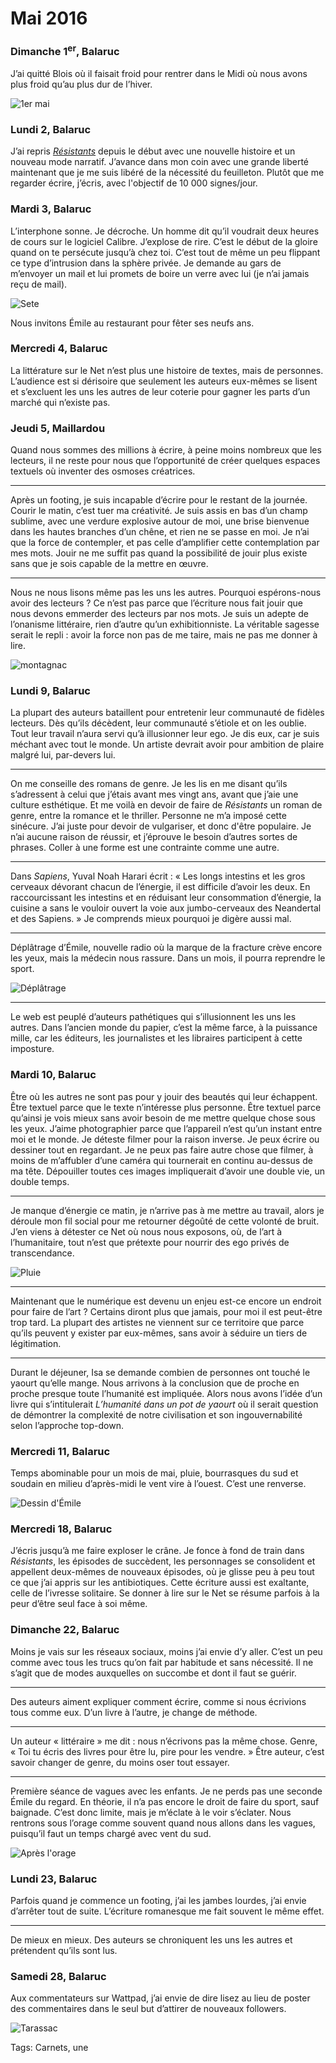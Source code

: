 # Mai 2016



### Dimanche 1<sup>er</sup>, Balaruc

J’ai quitté Blois où il faisait froid pour rentrer dans le Midi où nous avons plus froid qu’au plus dur de l’hiver.

![1<sup>er</sup> mai](http://tcrouzet.comhttps://tcrouzet.com/images_tc/2016/06/1mai.jpg)

### Lundi 2, Balaruc

J’ai repris [*Résistants*](http://tcrouzet.com/resistants/) depuis le début avec une nouvelle histoire et un nouveau mode narratif. J’avance dans mon coin avec une grande liberté maintenant que je me suis libéré de la nécessité du feuilleton. Plutôt que me regarder écrire, j’écris, avec l'objectif de 10 000 signes/jour.

### Mardi 3, Balaruc

L’interphone sonne. Je décroche. Un homme dit qu’il voudrait deux heures de cours sur le logiciel Calibre. J’explose de rire. C’est le début de la gloire quand on te persécute jusqu’à chez toi. C’est tout de même un peu flippant ce type d’intrusion dans la sphère privée. Je demande au gars de m’envoyer un mail et lui promets de boire un verre avec lui (je n’ai jamais reçu de mail).

![Sete](http://tcrouzet.comhttps://tcrouzet.com/images_tc/2016/06/sete.jpg)

Nous invitons Émile au restaurant pour fêter ses neufs ans.

### Mercredi 4, Balaruc

La littérature sur le Net n’est plus une histoire de textes, mais de personnes. L’audience est si dérisoire que seulement les auteurs eux-mêmes se lisent et s’excluent les uns les autres de leur coterie pour gagner les parts d’un marché qui n’existe pas.

### Jeudi 5, Maillardou

Quand nous sommes des millions à écrire, à peine moins nombreux que les lecteurs, il ne reste pour nous que l’opportunité de créer quelques espaces textuels où inventer des osmoses créatrices.

---

Après un footing, je suis incapable d’écrire pour le restant de la journée. Courir le matin, c’est tuer ma créativité. Je suis assis en bas d’un champ sublime, avec une verdure explosive autour de moi, une brise bienvenue dans les hautes branches d’un chêne, et rien ne se passe en moi. Je n’ai que la force de contempler, et pas celle d’amplifier cette contemplation par mes mots. Jouir ne me suffit pas quand la possibilité de jouir plus existe sans que je sois capable de la mettre en œuvre.

---

Nous ne nous lisons même pas les uns les autres. Pourquoi espérons-nous avoir des lecteurs ? Ce n’est pas parce que l’écriture nous fait jouir que nous devons emmerder des lecteurs par nos mots. Je suis un adepte de l’onanisme littéraire, rien d’autre qu’un exhibitionniste. La véritable sagesse serait le repli : avoir la force non pas de me taire, mais ne pas me donner à lire.

![montagnac](http://tcrouzet.comhttps://tcrouzet.com/images_tc/2016/06/montagnac.jpg)

### Lundi 9, Balaruc

La plupart des auteurs bataillent pour entretenir leur communauté de fidèles lecteurs. Dès qu’ils décèdent, leur communauté s’étiole et on les oublie. Tout leur travail n’aura servi qu’à illusionner leur ego. Je dis eux, car je suis méchant avec tout le monde. Un artiste devrait avoir pour ambition de plaire malgré lui, par-devers lui.

---

On me conseille des romans de genre. Je les lis en me disant qu’ils s’adressent à celui que j’étais avant mes vingt ans, avant que j’aie une culture esthétique. Et me voilà en devoir de faire de *Résistants* un roman de genre, entre la romance et le thriller. Personne ne m’a imposé cette sinécure. J’ai juste pour devoir de vulgariser, et donc d'être populaire. Je n’ai aucune raison de réussir, et j’éprouve le besoin d’autres sortes de phrases. Coller à une forme est une contrainte comme une autre.

---

Dans *Sapiens*, Yuval Noah Harari écrit : « Les longs intestins et les gros cerveaux dévorant chacun de l’énergie, il est difficile d’avoir les deux. En raccourcissant les intestins et en réduisant leur consommation d’énergie, la cuisine a sans le vouloir ouvert la voie aux jumbo-cerveaux des Neandertal et des Sapiens. » Je comprends mieux pourquoi je digère aussi mal.

---

Déplâtrage d’Émile, nouvelle radio où la marque de la fracture crève encore les yeux, mais la médecin nous rassure. Dans un mois, il pourra reprendre le sport.

![Déplâtrage](http://tcrouzet.comhttps://tcrouzet.com/images_tc/2016/06/platre.jpg)

---

Le web est peuplé d’auteurs pathétiques qui s’illusionnent les uns les autres. Dans l’ancien monde du papier, c’est la même farce, à la puissance mille, car les éditeurs, les journalistes et les libraires participent à cette imposture.

### Mardi 10, Balaruc

Être où les autres ne sont pas pour y jouir des beautés qui leur échappent. Être textuel parce que le texte n’intéresse plus personne. Être textuel parce qu’ainsi je vois mieux sans avoir besoin de me mettre quelque chose sous les yeux. J’aime photographier parce que l’appareil n’est qu’un instant entre moi et le monde. Je déteste filmer pour la raison inverse. Je peux écrire ou dessiner tout en regardant. Je ne peux pas faire autre chose que filmer, à moins de m’affubler d’une caméra qui tournerait en continu au-dessus de ma tête. Dépouiller toutes ces images impliquerait d’avoir une double vie, un double temps.

---

Je manque d’énergie ce matin, je n’arrive pas à me mettre au travail, alors je déroule mon fil social pour me retourner dégoûté de cette volonté de bruit. J’en viens à détester ce Net où nous nous exposons, où, de l’art à l’humanitaire, tout n’est que prétexte pour nourrir des ego privés de transcendance.

![Pluie](http://tcrouzet.comhttps://tcrouzet.com/images_tc/2016/06/pluie1.jpg)

---

Maintenant que le numérique est devenu un enjeu est-ce encore un endroit pour faire de l’art ? Certains diront plus que jamais, pour moi il est peut-être trop tard. La plupart des artistes ne viennent sur ce territoire que parce qu’ils peuvent y exister par eux-mêmes, sans avoir à séduire un tiers de légitimation.

---

Durant le déjeuner, Isa se demande combien de personnes ont touché le yaourt qu’elle mange. Nous arrivons à la conclusion que de proche en proche presque toute l’humanité est impliquée. Alors nous avons l’idée d’un livre qui s’intitulerait *L’humanité dans un pot de yaourt* où il serait question de démontrer la complexité de notre civilisation et son ingouvernabilité selon l’approche top-down.

### Mercredi 11, Balaruc

Temps abominable pour un mois de mai, pluie, bourrasques du sud et soudain en milieu d’après-midi le vent vire à l’ouest. C’est une renverse.

![Dessin d'Émile](http://tcrouzet.comhttps://tcrouzet.com/images_tc/2016/06/pan.jpg)

### Mercredi 18, Balaruc

J’écris jusqu’à me faire exploser le crâne. Je fonce à fond de train dans *Résistants*, les épisodes de succèdent, les personnages se consolident et appellent deux-mêmes de nouveaux épisodes, où je glisse peu à peu tout ce que j’ai appris sur les antibiotiques. Cette écriture aussi est exaltante, celle de l’ivresse solitaire. Se donner à lire sur le Net se résume parfois à la peur d’être seul face à soi même.

### Dimanche 22, Balaruc

Moins je vais sur les réseaux sociaux, moins j’ai envie d’y aller. C’est un peu comme avec tous les trucs qu’on fait par habitude et sans nécessité. Il ne s’agit que de modes auxquelles on succombe et dont il faut se guérir.

---

Des auteurs aiment expliquer comment écrire, comme si nous écrivions tous comme eux. D’un livre à l’autre, je change de méthode.

---

Un auteur « littéraire » me dit : nous n’écrivons pas la même chose. Genre, « Toi tu écris des livres pour être lu, pire pour les vendre. » Être auteur, c’est savoir changer de genre, du moins oser tout essayer.

---

Première séance de vagues avec les enfants. Je ne perds pas une seconde Émile du regard. En théorie, il n’a pas encore le droit de faire du sport, sauf baignade. C’est donc limite, mais je m’éclate à le voir s’éclater. Nous rentrons sous l’orage comme souvent quand nous allons dans les vagues, puisqu’il faut un temps chargé avec vent du sud.

![Après l'orage](http://tcrouzet.comhttps://tcrouzet.com/images_tc/2016/06/orage.jpg)

### Lundi 23, Balaruc

Parfois quand je commence un footing, j’ai les jambes lourdes, j’ai envie d’arrêter tout de suite. L’écriture romanesque me fait souvent le même effet.

---

De mieux en mieux. Des auteurs se chroniquent les uns les autres et prétendent qu’ils sont lus.

### Samedi 28, Balaruc

Aux commentateurs sur Wattpad, j’ai envie de dire lisez au lieu de poster des commentaires dans le seul but d’attirer de nouveaux followers.

![Tarassac](http://tcrouzet.comhttps://tcrouzet.com/images_tc/2016/06/tarassac.jpg)



Tags: Carnets, une